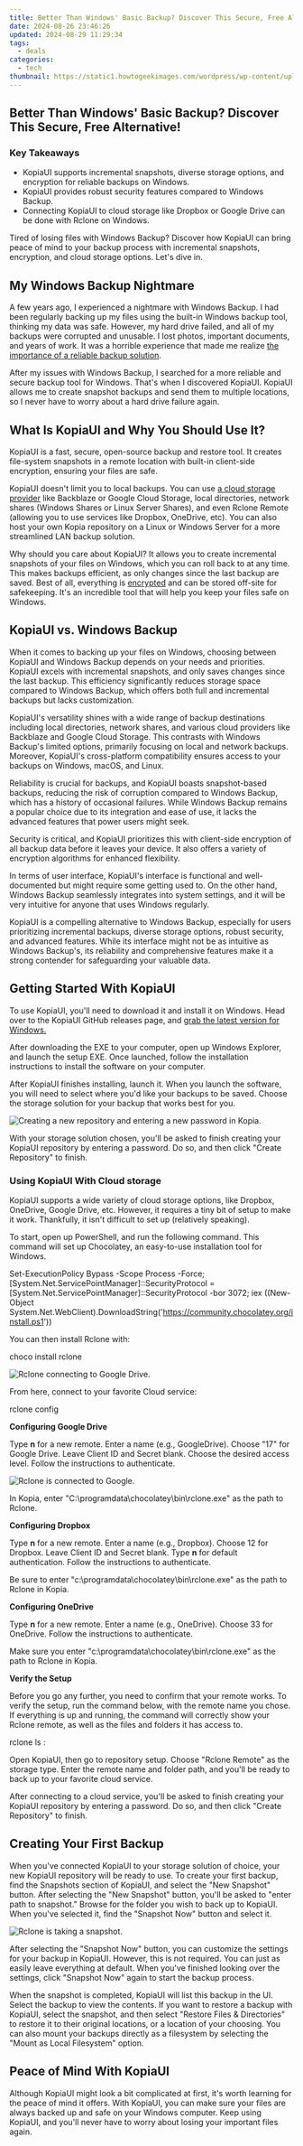 ```yaml
---
title: Better Than Windows' Basic Backup? Discover This Secure, Free Alternative!
date: 2024-08-26 23:46:26
updated: 2024-08-29 11:29:34
tags:
  - deals
categories:
  - tech
thumbnail: https://static1.howtogeekimages.com/wordpress/wp-content/uploads/2024/05/a-windows-laptop-with-a-cloud-shaped-file-drawer-coming-out-of-the-screen.jpg
---
```


## Better Than Windows' Basic Backup? Discover This Secure, Free Alternative!

### Key Takeaways

* KopiaUI supports incremental snapshots, diverse storage options, and encryption for reliable backups on Windows.
* KopiaUI provides robust security features compared to Windows Backup.
* Connecting KopiaUI to cloud storage like Dropbox or Google Drive can be done with Rclone on Windows.

 Tired of losing files with Windows Backup? Discover how KopiaUI can bring peace of mind to your backup process with incremental snapshots, encryption, and cloud storage options. Let's dive in.

##  My Windows Backup Nightmare

 A few years ago, I experienced a nightmare with Windows Backup. I had been regularly backing up my files using the built-in Windows backup tool, thinking my data was safe. However, my hard drive failed, and all of my backups were corrupted and unusable. I lost photos, important documents, and years of work. It was a horrible experience that made me realize [the importance of a reliable backup solution](https://activate-lock.techidaily.com/in-2024-how-to-bypass-icloud-by-checkra1n-even-on-iphone-14-pro-max-if-youve-tried-everything-by-drfone-ios/).

 After my issues with Windows Backup, I searched for a more reliable and secure backup tool for Windows. That's when I discovered KopiaUI. KopiaUI allows me to create snapshot backups and send them to multiple locations, so I never have to worry about a hard drive failure again.

##  What Is KopiaUI and Why You Should Use It?

 KopiaUI is a fast, secure, open-source backup and restore tool. It creates file-system snapshots in a remote location with built-in client-side encryption, ensuring your files are safe.

 KopiaUI doesn't limit you to local backups. You can use [a cloud storage provider](https://instagram-video-recordings.techidaily.com/navigating-the-truth-in-your-photos-an-instagram-selfie-audit/) like Backblaze or Google Cloud Storage, local directories, network shares (Windows Shares or Linux Server Shares), and even Rclone Remote (allowing you to use services like Dropbox, OneDrive, etc). You can also host your own Kopia repository on a Linux or Windows Server for a more streamlined LAN backup solution.

 Why should you care about KopiaUI? It allows you to create incremental snapshots of your files on Windows, which you can roll back to at any time. This makes backups efficient, as only changes since the last backup are saved. Best of all, everything is [encrypted](https://facebook-video-share.techidaily.com/the-essential-guide-to-youtube-video-lighting-tips-for-2024/) and can be stored off-site for safekeeping. It's an incredible tool that will help you keep your files safe on Windows.

##  KopiaUI vs. Windows Backup

 When it comes to backing up your files on Windows, choosing between KopiaUI and Windows Backup depends on your needs and priorities. KopiaUI excels with incremental snapshots, and only saves changes since the last backup. This efficiency significantly reduces storage space compared to Windows Backup, which offers both full and incremental backups but lacks customization.

 KopiaUI's versatility shines with a wide range of backup destinations including local directories, network shares, and various cloud providers like Backblaze and Google Cloud Storage. This contrasts with Windows Backup's limited options, primarily focusing on local and network backups. Moreover, KopiaUI's cross-platform compatibility ensures access to your backups on Windows, macOS, and Linux.

 Reliability is crucial for backups, and KopiaUI boasts snapshot-based backups, reducing the risk of corruption compared to Windows Backup, which has a history of occasional failures. While Windows Backup remains a popular choice due to its integration and ease of use, it lacks the advanced features that power users might seek.

 Security is critical, and KopiaUI prioritizes this with client-side encryption of all backup data before it leaves your device. It also offers a variety of encryption algorithms for enhanced flexibility.

 In terms of user interface, KopiaUI's interface is functional and well-documented but might require some getting used to. On the other hand, Windows Backup seamlessly integrates into system settings, and it will be very intuitive for anyone that uses Windows regularly.

 KopiaUI is a compelling alternative to Windows Backup, especially for users prioritizing incremental backups, diverse storage options, robust security, and advanced features. While its interface might not be as intuitive as Windows Backup's, its reliability and comprehensive features make it a strong contender for safeguarding your valuable data.

##  Getting Started With KopiaUI

 To use KopiaUI, you'll need to download it and install it on Windows. Head over to the KopiaUI GitHub releases page, and [grab the latest version for Windows.](http://github.com/kopia/kopia/releases/download/v0.17.0/KopiaUI-Setup-0.17.0.exe) 

 After downloading the EXE to your computer, open up Windows Explorer, and launch the setup EXE. Once launched, follow the installation instructions to install the software on your computer.

 After KopiaUI finishes installing, launch it. When you launch the software, you will need to select where you'd like your backups to be saved. Choose the storage solution for your backup that works best for you.

![Creating a new repository and entering a new password in Kopia.](https://static1.howtogeekimages.com/wordpress/wp-content/uploads/2024/06/kopia-repository-password-1.png) 

 With your storage solution chosen, you'll be asked to finish creating your KopiaUI repository by entering a password. Do so, and then click "Create Repository" to finish.

###  Using KopiaUI With Cloud storage

 KopiaUI supports a wide variety of cloud storage options, like Dropbox, OneDrive, Google Drive, etc. However, it requires a tiny bit of setup to make it work. Thankfully, it isn't difficult to set up (relatively speaking).

 To start, open up PowerShell, and run the following command. This command will set up Chocolatey, an easy-to-use installation tool for Windows.

Set-ExecutionPolicy Bypass -Scope Process -Force; [System.Net.ServicePointManager]::SecurityProtocol = [System.Net.ServicePointManager]::SecurityProtocol -bor 3072; iex ((New-Object System.Net.WebClient).DownloadString('<https://community.chocolatey.org/install.ps1>'))

 You can then install Rclone with:

choco install rclone
                    

![Rclone connecting to Google Drive.](https://static1.howtogeekimages.com/wordpress/wp-content/uploads/2024/06/rclone-connected-to-google-1.png) 

 From here, connect to your favorite Cloud service:

rclone config

**Configuring Google Drive** 

 Type **n** for a new remote. Enter a name (e.g., GoogleDrive). Choose "17" for Google Drive. Leave Client ID and Secret blank. Choose the desired access level. Follow the instructions to authenticate.

![Rclone is connected to Google.](https://static1.howtogeekimages.com/wordpress/wp-content/uploads/2024/06/rclone-connect-to-google-1.png) 

 In Kopia, enter "C:\\programdata\\chocolatey\\bin\\rclone.exe" as the path to Rclone.

**Configuring Dropbox** 

 Type **n** for a new remote. Enter a name (e.g., Dropbox). Choose 12 for Dropbox. Leave Client ID and Secret blank. Type **n** for default authentication. Follow the instructions to authenticate.

 Be sure to enter "c:\\programdata\\chocolatey\\bin\\rclone.exe" as the path to Rclone in Kopia.

**Configuring OneDrive** 

 Type **n** for a new remote. Enter a name (e.g., OneDrive). Choose 33 for OneDrive. Follow the instructions to authenticate.

 Make sure you enter "c:\\programdata\\chocolatey\\bin\\rclone.exe" as the path to Rclone in Kopia.

**Verify the Setup** 

 Before you go any further, you need to confirm that your remote works. To verify the setup, run the command below, with the remote name you chose. If everything is up and running, the command will correctly show your Rclone remote, as well as the files and folders it has access to.

rclone ls <remote-name>:

 Open KopiaUI, then go to repository setup. Choose "Rclone Remote" as the storage type. Enter the remote name and folder path, and you'll be ready to back up to your favorite cloud service.

 After connecting to a cloud service, you'll be asked to finish creating your KopiaUI repository by entering a password. Do so, and then click "Create Repository" to finish.

##  Creating Your First Backup

 When you've connected KopiaUI to your storage solution of choice, your new KopiaUI repository will be ready to use. To create your first backup, find the Snapshots section of KopiaUI, and select the "New Snapshot" button. After selecting the "New Snapshot" button, you'll be asked to "enter path to snapshot." Browse for the folder you wish to back up to KopiaUI. When you've selected it, find the "Snapshot Now" button and select it.

![Rclone is taking a snapshot.](https://static1.howtogeekimages.com/wordpress/wp-content/uploads/2024/06/rclone-snapshot-in-progress-1.png) 

 After selecting the "Snapshot Now" button, you can customize the settings for your backup in KopiaUI. However, this is not required. You can just as easily leave everything at default. When you've finished looking over the settings, click "Snapshot Now" again to start the backup process.

 When the snapshot is completed, KopiaUI will list this backup in the UI. Select the backup to view the contents. If you want to restore a backup with KopiaUI, select the snapshot, and then select "Restore Files & Directories" to restore it to their original locations, or a location of your choosing. You can also mount your backups directly as a filesystem by selecting the "Mount as Local Filesystem" option.

##  Peace of Mind With KopiaUI

 Although KopiaUI might look a bit complicated at first, it's worth learning for the peace of mind it offers. With KopiaUI, you can make sure your files are always backed up and safe on your Windows computer. Keep using KopiaUI, and you'll never have to worry about losing your important files again.

<ins class="adsbygoogle"
     style="display:block"
     data-ad-format="autorelaxed"
     data-ad-client="ca-pub-7571918770474297"
     data-ad-slot="1223367746"></ins>



<ins class="adsbygoogle"
     style="display:block"
     data-ad-client="ca-pub-7571918770474297"
     data-ad-slot="8358498916"
     data-ad-format="auto"
     data-full-width-responsive="true"></ins>
